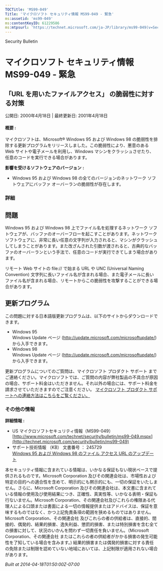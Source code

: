 ```yaml
---
TOCTitle: 'MS99-049'
Title: 'マイクロソフト セキュリティ情報 MS99-049 - 緊急'
ms:assetid: 'ms99-049'
ms:contentKeyID: 61229586
ms:mtpsurl: 'https://technet.microsoft.com/ja-JP/library/ms99-049(v=Security.10)'
---
```


Security Bulletin

マイクロソフト セキュリティ情報 MS99-049 - 緊急
===============================================

「URL を用いたファイルアクセス」 の脆弱性に対する対策
-----------------------------------------------------

公開日: 2000年4月18日 | 最終更新日: 2001年4月18日

#### 概要 :

マイクロソフトは、Microsoft® Windows 95 および Windows 98 の脆弱性を排除する更新プログラムをリリースしました。この脆弱性により、悪意のある Web サイトや電子メールを利用し、Windows マシンをクラッシュさせたり、任意のコードを実行できる場合があります。

**影響を受けるソフトウェアのバージョン** **:**

-   Windows 95 および Windows 98 の全てのバージョンのネットワーク ソフトウェアにバッファ オーバーランの脆弱性が存在します。

### 詳細

問題
----

<span></span>
Windows 95 および Windows 98 上でファイル名を処理するネットワーク ソフトウェアが、バッファのオーバーフローを起こすことがあります。ネットワーク ソフトウェアに、非常に長い任意の文字列が入力されると、マシンがクラッシュしてしまうことがあります。また改ざんされた引数が渡されると、古典的なバッファのオーバーランという手法で、任意のコードが実行できてしまう場合があります。

リモート Web サイトの file:// で始まる URL や UNC (Universal Naming Convention) 文字列に長いファイル名が含まれる場合、また電子メールに長いファイル名が含まれる場合、リモートからこの脆弱性を攻撃することができる場合があります。

更新プログラム
--------------

<span></span>
この問題に対する日本語版更新プログラムは、以下のサイトからダウンロードできます。

-   Windows 95  
    Windows Update ページ (<http://update.microsoft.com/microsoftupdate/>) から入手できます。
-   Windows 98  
    Windows Update ページ (<http://update.microsoft.com/microsoftupdate/>) から入手できます。

更新プログラムについてのご質問は、マイクロソフト プロダクト サポート までご連絡ください。マイクロソフトでは、ご質問の内容が弊社製品の不具合が原因の場合、サポート料金はいただきません。それ以外の場合には、サポート料金を請求させていただきますのでご注意ください。
[マイクロソフト プロダクト サポートへの連絡方法はこちらをご覧ください。](http://www.microsoft.com/japan/security/support/patchqa.mspx)

### その他の情報

**詳細情報 :**

-   US マイクロソフトセキュリティ情報（MS99-049）  
    [http://www.microsoft.com/technet/security/bulletin/ms99-049.mspx](http://technet.microsoft.com/security/bulletin/ms99-049)
-   サポート技術情報 （KB） 文書番号 ： 245729  
    [Windows 95 および Windows 98 のファイル アクセス URL のアップデート](http://support.microsoft.com/kb/245729)

本セキュリティ情報に含まれている情報は、いかなる保証もない現状ベースで提供されるものです。Microsoft Corporation 及びその関連会社は、市場性および特定の目的への適合性を含めて、明示的にも黙示的にも、一切の保証をいたしません。さらに、Microsoft Corporation 及びその関連会社は、本文書に含まれている情報の使用及び使用結果につき、正確性、真実性等、いかなる表明・保証も行ないません。Microsoft Corporation、その関連会社及びこれらの権限ある代理人による口頭または書面による一切の情報提供またはアドバイスは、保証を意味するものではなく、かつ上記免責条項の範囲を狭めるものではありません。Microsoft Corporation、その関連会社 及びこれらの者の供給者は、直接的、間接的、偶発的、結果的損害、逸失利益、懲罰的損害、または特別損害を含む全ての損害に対して、状況のいかんを問わず一切責任を負いません。（Microsoft Corporation、その関連会社 またはこれらの者の供給者がかかる損害の発生可能性を了知している場合を含みます。) 結果的損害または偶発的損害に対する責任の免除または制限を認めていない地域においては、上記制限が適用されない場合があります。

*Built at 2014-04-18T01:50:00Z-07:00*